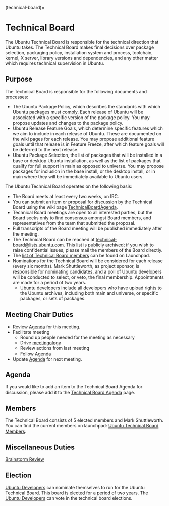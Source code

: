 (technical-board)=
# Technical Board

The Ubuntu Technical Board is responsible for the technical direction that Ubuntu takes. The Technical Board makes final decisions over package selection, packaging policy, installation system and process, toolchain, kernel, X server, library versions and dependencies, and any other matter which requires technical supervision in Ubuntu.

## Purpose

The Technical Board is responsible for the following documents and processes:

* The Ubuntu Package Policy, which describes the standards with which Ubuntu packages must comply. Each release of Ubuntu will be associated with a specific version of the package policy. You may propose updates and changes to the package policy.
* Ubuntu Release Feature Goals, which determine specific features which we aim to include in each release of Ubuntu. These are documented on the wiki pages for each release. You may propose additional feature goals until that release is in Feature Freeze, after which feature goals will be deferred to the next release.
* Ubuntu Package Selection, the list of packages that will be installed in a base or desktop Ubuntu installation, as well as the list of packages that qualify for full support in main as opposed to universe. You may propose packages for inclusion in the base install, or the desktop install, or in main where they will be immediately available to Ubuntu users.

The Ubuntu Technical Board operates on the following basis:

* The Board meets at least every two weeks, on IRC.
* You can submit an item or proposal for discussion by the Technical Board using the wiki page [TechnicalBoardAgenda](https://wiki.ubuntu.com/TechnicalBoardAgenda).
* Technical Board meetings are open to all interested parties, but the Board seeks only to find consensus amongst Board members, and representatives from the team that submitted the proposal.
* Full transcripts of the Board meeting will be published immediately after the meeting.
* The Technical Board can be reached at technical-board@lists.ubuntu.com. This [list](https://lists.ubuntu.com/mailman/listinfo/technical-board) is publicly [archived](https://lists.ubuntu.com/archives/technical-board/); if you wish to raise confidential issues, please mail the members of the Board directly.
* The [list of Technical Board members](https://launchpad.net/~techboard/+members) can be found on Launchpad.
* Nominations for the Technical Board will be considered for each release (every six months). Mark Shuttleworth, as project sponsor, is responsible for nominating candidates, and a poll of Ubuntu developers will be conducted to select, or veto, the final membership. Appointments are made for a period of two years.
  * Ubuntu developers include all developers who have upload rights to the Ubuntu archives, including both main and universe, or specific packages, or sets of packages.

## Meeting Chair Duties

* Review [Agenda](https://wiki.ubuntu.com/TechnicalBoardAgenda) for this meeting.
* Facilitate meeting
  * Round up people needed for the meeting as necessary
  * Drive [meetingology](https://wiki.ubuntu.com/meetingology)
  * Review actions from last meeting
  * Follow Agenda
* Update [Agenda](https://wiki.ubuntu.com/TechnicalBoardAgenda) for next meeting.

## Agenda

If you would like to add an item to the Technical Board Agenda for discussion, please add it to the [Technical Board Agenda](https://wiki.ubuntu.com/TechnicalBoardAgenda) page.

## Members

The Technical Board consists of 5 elected members and Mark Shuttleworth. You can find the current members on launchpad: [Ubuntu Technical Board Members](https://launchpad.net/~techboard/+members).

## Miscellaneous Duties

[Brainstorm Review](https://wiki.ubuntu.com/TechnicalBoard/BrainstormReview)

## Election

[Ubuntu Developers](https://wiki.ubuntu.com/UbuntuDevelopers) can nominate themselves to run for the Ubuntu Technical Board. This board is elected for a period of two years. The [Ubuntu Developers](https://launchpad.net/~ubuntu-developer-members) can vote in the technical board elections.
